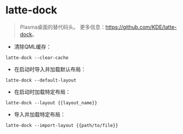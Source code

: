 # latte-dock

> Plasma桌面的替代码头。
> 更多信息：<https://github.com/KDE/latte-dock>。

- 清除QML缓存：

`latte-dock --clear-cache`

- 在启动时导入并加载默认布局：

`latte-dock --default-layout`

- 在启动时加载特定布局：

`latte-dock --layout {{layout_name}}`

- 导入并加载特定布局：

`latte-dock --import-layout {{path/to/file}}`
